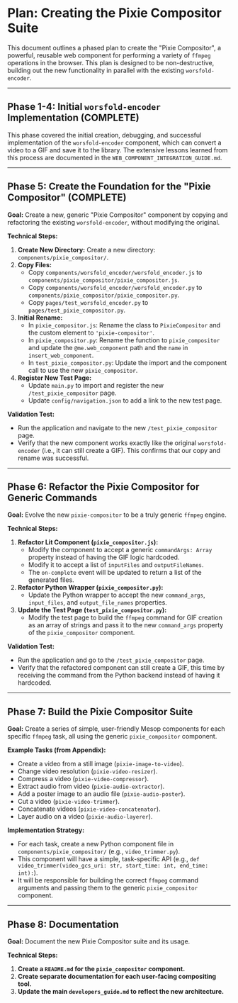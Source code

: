 # Plan: Creating the Pixie Compositor Suite

This document outlines a phased plan to create the "Pixie Compositor", a powerful, reusable web component for performing a variety of `ffmpeg` operations in the browser. This plan is designed to be non-destructive, building out the new functionality in parallel with the existing `worsfold-encoder`.

---

## Phase 1-4: Initial `worsfold-encoder` Implementation (COMPLETE)

This phase covered the initial creation, debugging, and successful implementation of the `worsfold-encoder` component, which can convert a video to a GIF and save it to the library. The extensive lessons learned from this process are documented in the `WEB_COMPONENT_INTEGRATION_GUIDE.md`.

---

## Phase 5: Create the Foundation for the "Pixie Compositor" (COMPLETE)

**Goal:** Create a new, generic "Pixie Compositor" component by copying and refactoring the existing `worsfold-encoder`, without modifying the original.

**Technical Steps:**

1.  **Create New Directory:** Create a new directory: `components/pixie_compositor/`.
2.  **Copy Files:**
    *   Copy `components/worsfold_encoder/worsfold_encoder.js` to `components/pixie_compositor/pixie_compositor.js`.
    *   Copy `components/worsfold_encoder/worsfold_encoder.py` to `components/pixie_compositor/pixie_compositor.py`.
    *   Copy `pages/test_worsfold_encoder.py` to `pages/test_pixie_compositor.py`.
3.  **Initial Rename:**
    *   In `pixie_compositor.js`: Rename the class to `PixieCompositor` and the custom element to `'pixie-compositor'`.
    *   In `pixie_compositor.py`: Rename the function to `pixie_compositor` and update the `@me.web_component` path and the `name` in `insert_web_component`.
    *   In `test_pixie_compositor.py`: Update the import and the component call to use the new `pixie_compositor`.
4.  **Register New Test Page:**
    *   Update `main.py` to import and register the new `/test_pixie_compositor` page.
    *   Update `config/navigation.json` to add a link to the new test page.

**Validation Test:**

*   Run the application and navigate to the new `/test_pixie_compositor` page.
*   Verify that the new component works exactly like the original `worsfold-encoder` (i.e., it can still create a GIF). This confirms that our copy and rename was successful.

---

## Phase 6: Refactor the Pixie Compositor for Generic Commands

**Goal:** Evolve the new `pixie-compositor` to be a truly generic `ffmpeg` engine.

**Technical Steps:**

1.  **Refactor Lit Component (`pixie_compositor.js`):**
    *   Modify the component to accept a generic `commandArgs: Array` property instead of having the GIF logic hardcoded.
    *   Modify it to accept a list of `inputFiles` and `outputFileNames`.
    *   The `on-complete` event will be updated to return a list of the generated files.
2.  **Refactor Python Wrapper (`pixie_compositor.py`):**
    *   Update the Python wrapper to accept the new `command_args`, `input_files`, and `output_file_names` properties.
3.  **Update the Test Page (`test_pixie_compositor.py`):**
    *   Modify the test page to build the `ffmpeg` command for GIF creation as an array of strings and pass it to the new `command_args` property of the `pixie_compositor` component.

**Validation Test:**

*   Run the application and go to the `/test_pixie_compositor` page.
*   Verify that the refactored component can still create a GIF, this time by receiving the command from the Python backend instead of having it hardcoded.

---

## Phase 7: Build the Pixie Compositor Suite

**Goal:** Create a series of simple, user-friendly Mesop components for each specific `ffmpeg` task, all using the generic `pixie_compositor` component.

**Example Tasks (from Appendix):**

*   Create a video from a still image (`pixie-image-to-video`).
*   Change video resolution (`pixie-video-resizer`).
*   Compress a video (`pixie-video-compressor`).
*   Extract audio from video (`pixie-audio-extractor`).
*   Add a poster image to an audio file (`pixie-audio-poster`).
*   Cut a video (`pixie-video-trimmer`).
*   Concatenate videos (`pixie-video-concatenator`).
*   Layer audio on a video (`pixie-audio-layerer`).

**Implementation Strategy:**

*   For each task, create a new Python component file in `components/pixie_compositor/` (e.g., `video_trimmer.py`).
*   This component will have a simple, task-specific API (e.g., `def video_trimmer(video_gcs_uri: str, start_time: int, end_time: int):`).
*   It will be responsible for building the correct `ffmpeg` command arguments and passing them to the generic `pixie_compositor` component.

---

## Phase 8: Documentation

**Goal:** Document the new Pixie Compositor suite and its usage.

**Technical Steps:**

1.  **Create a `README.md` for the `pixie_compositor` component.**
2.  **Create separate documentation for each user-facing compositing tool.**
3.  **Update the main `developers_guide.md` to reflect the new architecture.**
